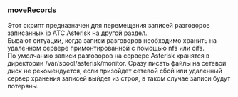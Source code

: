### moveRecords   

Этот скрипт предназначен для перемещения записей разговоров записанных ip АТС Asterisk на другой раздел.  
Бывают ситуации, когда записи разговоров необходимо хранить на удаленном сервере примонтированной с помощью nfs или cifs.   
По умолчанию записи разговоров на сервере Asterisk хранятся в директории /var/spool/asterisk/monitor.
Сразу писать файлы на сетевой диск не рекомендуется, если призойдет сетевой сбой или удаленный сервер хранения записей выйдет из строя, в таком случае записи будут потеряны.   
